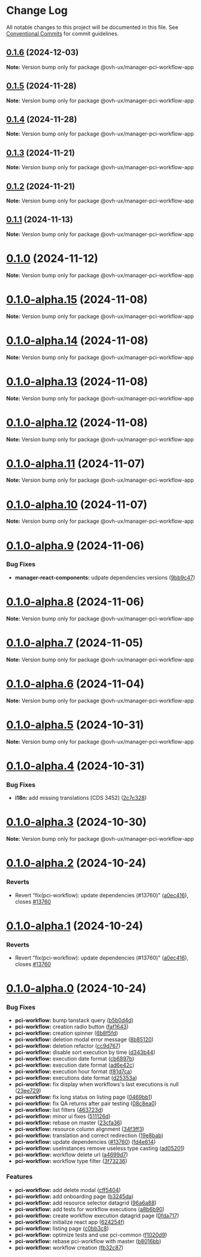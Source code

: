 # Change Log

All notable changes to this project will be documented in this file.
See [Conventional Commits](https://conventionalcommits.org) for commit guidelines.

## [0.1.6](https://github.com/ovh/manager/compare/@ovh-ux/manager-pci-workflow-app@0.1.5...@ovh-ux/manager-pci-workflow-app@0.1.6) (2024-12-03)

**Note:** Version bump only for package @ovh-ux/manager-pci-workflow-app





## [0.1.5](https://github.com/ovh/manager/compare/@ovh-ux/manager-pci-workflow-app@0.1.4...@ovh-ux/manager-pci-workflow-app@0.1.5) (2024-11-28)

**Note:** Version bump only for package @ovh-ux/manager-pci-workflow-app





## [0.1.4](https://github.com/ovh/manager/compare/@ovh-ux/manager-pci-workflow-app@0.1.3...@ovh-ux/manager-pci-workflow-app@0.1.4) (2024-11-28)

**Note:** Version bump only for package @ovh-ux/manager-pci-workflow-app





## [0.1.3](https://github.com/ovh/manager/compare/@ovh-ux/manager-pci-workflow-app@0.1.2...@ovh-ux/manager-pci-workflow-app@0.1.3) (2024-11-21)

**Note:** Version bump only for package @ovh-ux/manager-pci-workflow-app





## [0.1.2](https://github.com/ovh/manager/compare/@ovh-ux/manager-pci-workflow-app@0.1.1...@ovh-ux/manager-pci-workflow-app@0.1.2) (2024-11-21)

**Note:** Version bump only for package @ovh-ux/manager-pci-workflow-app





## [0.1.1](https://github.com/ovh/manager/compare/@ovh-ux/manager-pci-workflow-app@0.1.0...@ovh-ux/manager-pci-workflow-app@0.1.1) (2024-11-13)

**Note:** Version bump only for package @ovh-ux/manager-pci-workflow-app





# [0.1.0](https://github.com/ovh/manager/compare/@ovh-ux/manager-pci-workflow-app@0.1.0-alpha.15...@ovh-ux/manager-pci-workflow-app@0.1.0) (2024-11-12)

**Note:** Version bump only for package @ovh-ux/manager-pci-workflow-app





# [0.1.0-alpha.15](https://github.com/ovh/manager/compare/@ovh-ux/manager-pci-workflow-app@0.1.0-alpha.14...@ovh-ux/manager-pci-workflow-app@0.1.0-alpha.15) (2024-11-08)

**Note:** Version bump only for package @ovh-ux/manager-pci-workflow-app





# [0.1.0-alpha.14](https://github.com/ovh/manager/compare/@ovh-ux/manager-pci-workflow-app@0.1.0-alpha.13...@ovh-ux/manager-pci-workflow-app@0.1.0-alpha.14) (2024-11-08)

**Note:** Version bump only for package @ovh-ux/manager-pci-workflow-app





# [0.1.0-alpha.13](https://github.com/ovh/manager/compare/@ovh-ux/manager-pci-workflow-app@0.1.0-alpha.12...@ovh-ux/manager-pci-workflow-app@0.1.0-alpha.13) (2024-11-08)

**Note:** Version bump only for package @ovh-ux/manager-pci-workflow-app





# [0.1.0-alpha.12](https://github.com/ovh/manager/compare/@ovh-ux/manager-pci-workflow-app@0.1.0-alpha.11...@ovh-ux/manager-pci-workflow-app@0.1.0-alpha.12) (2024-11-08)

**Note:** Version bump only for package @ovh-ux/manager-pci-workflow-app





# [0.1.0-alpha.11](https://github.com/ovh/manager/compare/@ovh-ux/manager-pci-workflow-app@0.1.0-alpha.10...@ovh-ux/manager-pci-workflow-app@0.1.0-alpha.11) (2024-11-07)

**Note:** Version bump only for package @ovh-ux/manager-pci-workflow-app





# [0.1.0-alpha.10](https://github.com/ovh/manager/compare/@ovh-ux/manager-pci-workflow-app@0.1.0-alpha.9...@ovh-ux/manager-pci-workflow-app@0.1.0-alpha.10) (2024-11-07)

**Note:** Version bump only for package @ovh-ux/manager-pci-workflow-app





# [0.1.0-alpha.9](https://github.com/ovh/manager/compare/@ovh-ux/manager-pci-workflow-app@0.1.0-alpha.8...@ovh-ux/manager-pci-workflow-app@0.1.0-alpha.9) (2024-11-06)


### Bug Fixes

* **manager-react-components:** udpate dependencies versions ([9bb9c47](https://github.com/ovh/manager/commit/9bb9c4746ee71f35e622e4511e4be0370984f901))





# [0.1.0-alpha.8](https://github.com/ovh/manager/compare/@ovh-ux/manager-pci-workflow-app@0.1.0-alpha.7...@ovh-ux/manager-pci-workflow-app@0.1.0-alpha.8) (2024-11-06)

**Note:** Version bump only for package @ovh-ux/manager-pci-workflow-app





# [0.1.0-alpha.7](https://github.com/ovh/manager/compare/@ovh-ux/manager-pci-workflow-app@0.1.0-alpha.6...@ovh-ux/manager-pci-workflow-app@0.1.0-alpha.7) (2024-11-05)

**Note:** Version bump only for package @ovh-ux/manager-pci-workflow-app





# [0.1.0-alpha.6](https://github.com/ovh/manager/compare/@ovh-ux/manager-pci-workflow-app@0.1.0-alpha.5...@ovh-ux/manager-pci-workflow-app@0.1.0-alpha.6) (2024-11-04)

**Note:** Version bump only for package @ovh-ux/manager-pci-workflow-app





# [0.1.0-alpha.5](https://github.com/ovh/manager/compare/@ovh-ux/manager-pci-workflow-app@0.1.0-alpha.4...@ovh-ux/manager-pci-workflow-app@0.1.0-alpha.5) (2024-10-31)

**Note:** Version bump only for package @ovh-ux/manager-pci-workflow-app





# [0.1.0-alpha.4](https://github.com/ovh/manager/compare/@ovh-ux/manager-pci-workflow-app@0.1.0-alpha.3...@ovh-ux/manager-pci-workflow-app@0.1.0-alpha.4) (2024-10-31)


### Bug Fixes

* **i18n:** add missing translations [CDS 3452] ([2c7c328](https://github.com/ovh/manager/commit/2c7c32855c2fd23351552620fe9ab8b540368224))





# [0.1.0-alpha.3](https://github.com/ovh/manager/compare/@ovh-ux/manager-pci-workflow-app@0.1.0-alpha.2...@ovh-ux/manager-pci-workflow-app@0.1.0-alpha.3) (2024-10-30)

**Note:** Version bump only for package @ovh-ux/manager-pci-workflow-app





# [0.1.0-alpha.2](https://github.com/ovh/manager/compare/@ovh-ux/manager-pci-workflow-app@0.1.0-alpha.1...@ovh-ux/manager-pci-workflow-app@0.1.0-alpha.2) (2024-10-24)


### Reverts

* Revert "fix(pci-workflow): update dependencies (#13760)" ([a0ec416](https://github.com/ovh/manager/commit/a0ec416cab9a52ca0f9d0d7eae5bd48b6cfd24a8)), closes [#13760](https://github.com/ovh/manager/issues/13760)





# [0.1.0-alpha.1](https://github.com/ovh/manager/compare/@ovh-ux/manager-pci-workflow-app@0.1.0-alpha.0...@ovh-ux/manager-pci-workflow-app@0.1.0-alpha.1) (2024-10-24)


### Reverts

* Revert "fix(pci-workflow): update dependencies (#13760)" ([a0ec416](https://github.com/ovh/manager/commit/a0ec416cab9a52ca0f9d0d7eae5bd48b6cfd24a8)), closes [#13760](https://github.com/ovh/manager/issues/13760)





# [0.1.0-alpha.0](https://github.com/ovh/manager/compare/@ovh-ux/manager-pci-workflow-app@0.0.0...@ovh-ux/manager-pci-workflow-app@0.1.0-alpha.0) (2024-10-24)


### Bug Fixes

* **pci-workflow:** bump tanstack query ([b5b0d4d](https://github.com/ovh/manager/commit/b5b0d4dca94a54810d383444c6f0bb295ba46467))
* **pci-workflow:** creation radio button ([faf1643](https://github.com/ovh/manager/commit/faf164327ef88642611662f4d3b1f7d439377336))
* **pci-workflow:** creation spinner ([6b8f5fd](https://github.com/ovh/manager/commit/6b8f5fd8a811dd2b31ae85ce2e6e0ef020567f8b))
* **pci-workflow:** deletion modal error message ([8b85120](https://github.com/ovh/manager/commit/8b85120224795459afb9e50fe24d02ca071ecdf3))
* **pci-workflow:** deletion refactor ([cc9d767](https://github.com/ovh/manager/commit/cc9d76702d20ca87216f839593a7bb1b1a76a4b1))
* **pci-workflow:** disable sort execution by time ([d343b44](https://github.com/ovh/manager/commit/d343b442b8f7b7df1886fbbbc47dadea1db49365))
* **pci-workflow:** execution date format ([cb6897b](https://github.com/ovh/manager/commit/cb6897b24593a2d2e55c34fb663f38fa1fd99aa0))
* **pci-workflow:** execution date format ([ad6e42c](https://github.com/ovh/manager/commit/ad6e42ce20cecb5d635ab553c159b22dabdd6d46))
* **pci-workflow:** execution hour format ([f81d7ca](https://github.com/ovh/manager/commit/f81d7ca0430f12d967d30bb875db0a5990951792))
* **pci-workflow:** executions date format ([d25353a](https://github.com/ovh/manager/commit/d25353a35bf84bb8848368060f1de989624d9502))
* **pci-workflow:** fix display when workflows's last executions is null ([23ee729](https://github.com/ovh/manager/commit/23ee729cfe567e31cb6ffc0884739fe80f8e7f2d))
* **pci-workflow:** fix long status on listing page ([0469bb1](https://github.com/ovh/manager/commit/0469bb1af1d8dbf6ba84399a364d862097d22af5))
* **pci-workflow:** fix QA returns after pair testing ([08c8ea0](https://github.com/ovh/manager/commit/08c8ea06e8ad06d6c97cd7f75e129a3415fb73c0))
* **pci-workflow:** list filters ([463723d](https://github.com/ovh/manager/commit/463723d5813bbf337c3ddfc8ccc92702b81cd5a4))
* **pci-workflow:** minor ui fixes ([511126d](https://github.com/ovh/manager/commit/511126da17cff11a1a05d61911ec7e524a612a66))
* **pci-workflow:** rebase on master ([23cfa36](https://github.com/ovh/manager/commit/23cfa36b573e2f2233fd5d545c44748094f83502))
* **pci-workflow:** resource column alignment ([34f3ff3](https://github.com/ovh/manager/commit/34f3ff38bd0575c40119d52028ee2070869289ad))
* **pci-workflow:** translation and correct redirection ([19e8bab](https://github.com/ovh/manager/commit/19e8bab245ebf93dbce7032774306321723f19f1))
* **pci-workflow:** update dependencies ([#13760](https://github.com/ovh/manager/issues/13760)) ([fd4e614](https://github.com/ovh/manager/commit/fd4e614f9ee8647113ab14710bc6017278386a4a))
* **pci-workflow:** useInstances remove useless type casting ([ad05201](https://github.com/ovh/manager/commit/ad05201bc152feabf9585895031209c0a71ead27))
* **pci-workflow:** workflow delete url ([a4699d7](https://github.com/ovh/manager/commit/a4699d7b03febd6ed3132fc3ed6b2f16b69fef61))
* **pci-workflow:** workflow type filter ([3f73236](https://github.com/ovh/manager/commit/3f732366d095036b3a6d2568f0880a3e30fcb033))


### Features

* **pci-workflow:** add delete modal ([cff5404](https://github.com/ovh/manager/commit/cff5404df47e23c549f2c3c3d3665bbee9e9a617))
* **pci-workflow:** add onboarding page ([b3245da](https://github.com/ovh/manager/commit/b3245da6520cf3477a8c264bcd448f336e453755))
* **pci-workflow:** add resource selector datagrid ([96a6a88](https://github.com/ovh/manager/commit/96a6a8811cd4502d32dffc6f2d8b9395bea982ea))
* **pci-workflow:** add tests for workflow executions ([a8b6b90](https://github.com/ovh/manager/commit/a8b6b906735b1f9c27873fe332a6cbe5f74e8450))
* **pci-workflow:** create workflow execution datagrid page ([0fda717](https://github.com/ovh/manager/commit/0fda717a39dc79744fb5565df2d474d79c376ece))
* **pci-workflow:** initialize react app ([624254f](https://github.com/ovh/manager/commit/624254f6ef1cb2e3b06408d0ec2e5ba965e5b8e0))
* **pci-workflow:** listing page ([c0bb3c8](https://github.com/ovh/manager/commit/c0bb3c8d97f8a984f52d7da6c1b2413ed202ef13))
* **pci-workflow:** optimize tests and use pci-common ([f1020d9](https://github.com/ovh/manager/commit/f1020d9388096507ba46f41cb13c557ad8d93145))
* **pci-workflow:** rebase pci-workflow with master ([b8016bb](https://github.com/ovh/manager/commit/b8016bbdbf6d93db2bdcc9d4547b36494459073f))
* **pci-workflow:** workflow creation ([fb32c87](https://github.com/ovh/manager/commit/fb32c87d8538196e8ae75fc86dc81d6625ae13a2))
